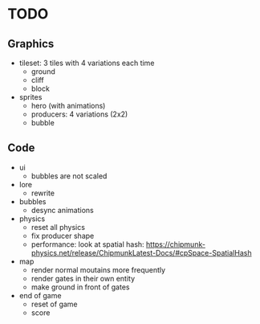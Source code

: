 # TODO

## Graphics

- tileset: 3 tiles with 4 variations each time
  - ground
  - cliff
  - block
- sprites
  - hero (with animations)
  - producers: 4 variations (2x2)
  - bubble

## Code

- ui
  - bubbles are not scaled
- lore
  - rewrite
- bubbles
  - desync animations
- physics
  - reset all physics
  - fix producer shape
  - performance: look at spatial hash: https://chipmunk-physics.net/release/ChipmunkLatest-Docs/#cpSpace-SpatialHash
- map
  - render normal moutains more frequently
  - render gates in their own entity
  - make ground in front of gates
- end of game
  - reset of game
  - score
